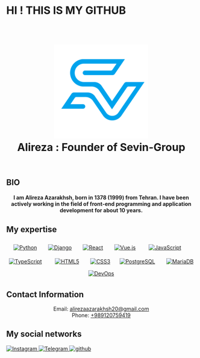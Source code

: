 <h1> HI ! THIS IS MY GITHUB </h1>

<h1 align="center">
  <br>
  <img src="https://github.com/alirezaazarakhsh/alireza/blob/main/sevinlogo2.webp" alt="sevinhost" width="250px">
  <br>
  Alireza : Founder of Sevin-Group
  <br>
  <br>
</h1>

## BIO

<h4 align="center">
I am Alireza Azarakhsh, born in 1378 (1999) from Tehran. I have been actively working in the field of front-end programming and application development for about 10 years.</h4>

## My expertise

<div align="center" style="border-radius:8px">
<a href="https://www.python.org/" target="_blank"><img style="margin: 5px" src="https://upload.wikimedia.org/wikipedia/commons/c/c3/Python-logo-notext.svg" alt="Python" height="50" /></a>  &nbsp; &nbsp;
<a href="https://www.djangoproject.com/" target="_blank"><img style="margin: 5px" src="https://www.djangoproject.com/m/img/logos/django-logo-negative.svg" alt="Django" height="50" /></a>   &nbsp; &nbsp;
<a href="https://reactjs.org/" target="_blank"><img style="margin: 5px" src="https://upload.wikimedia.org/wikipedia/commons/a/a7/React-icon.svg" alt="React" height="50" /></a>   &nbsp; &nbsp;
<a href="https://vuejs.org/" target="_blank"><img style="margin: 5px" src="https://upload.wikimedia.org/wikipedia/commons/a/a2/Vue.js_Logo.svg" alt="Vue.js" height="50" /></a>   &nbsp; &nbsp;
<a href="https://www.javascript.com/" target="_blank"><img style="margin: 10px" src="https://profilinator.rishav.dev/skills-assets/javascript-original.svg" alt="JavaScript" height="50" /></a>   &nbsp; &nbsp;
<a href="https://www.typescriptlang.org/" target="_blank"><img style="margin: 5px" src="https://profilinator.rishav.dev/skills-assets/typescript-original.svg" alt="TypeScript" height="50" /></a>   &nbsp; &nbsp;
<a href="https://en.wikipedia.org/wiki/HTML5" target="_blank"><img style="margin: 10px" src="https://profilinator.rishav.dev/skills-assets/html5-original-wordmark.svg" alt="HTML5" height="50" /></a>   &nbsp; &nbsp;
<a href="https://www.w3schools.com/css/" target="_blank"><img style="margin: 5px background-color: white" src="https://profilinator.rishav.dev/skills-assets/css3-original-wordmark.svg" alt="CSS3" height="50" /></a>   &nbsp; &nbsp;
<a href="https://www.postgresql.org/" target="_blank"><img style="margin: 5px" src="https://upload.wikimedia.org/wikipedia/commons/2/29/Postgresql_elephant.svg" alt="PostgreSQL" height="50" /></a>  &nbsp; &nbsp;
<a href="https://mariadb.org/" target="_blank"><img style="margin: 5px" src="https://upload.wikimedia.org/wikipedia/commons/2/2f/MariaDB_Logo.svg" alt="MariaDB" height="50" /></a>  &nbsp; &nbsp;
<a href="https://en.wikipedia.org/wiki/DevOps" target="_blank"><img style="margin: 5px" src="https://upload.wikimedia.org/wikipedia/commons/3/35/DevOps_Logo_2016.svg" alt="DevOps" height="50" /></a>  &nbsp; &nbsp;
</div>

## Contact Information
<p align="center">
  Email: <a href="mailto:alirezaazarakhsh20@gmail.com">alirezaazarakhsh20@gmail.com</a>
  <br>
  Phone: <a href="tel:+989120759419">+989120759419</a>
</p>

## My social networks
<a href="https://instagram.com/alirezaazarakhsh">
    <img alt="Instagram" src="https://img.shields.io/badge/Instagram-%23E4405F.svg?style=for-the-badge&logo=Instagram&logoColor=white" />
</a>

<a href="https://t.me/sashazz2">
    <img alt="Telegram" src="https://img.shields.io/badge/Telegram-2CA5E0?style=for-the-badge&logo=telegram&logoColor=white" />
</a>

<a href="https://github.com/alirezaazarakhsh" target="_blank">
<img src="https://img.shields.io/badge/github-%2324292e.svg?&style=for-the-badge&logo=github&logoColor=white" alt="github" style="margin-bottom: 5px;" />
</a>

